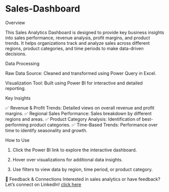 # Sales-Dashboard
Overview

This Sales Analytics Dashboard is designed to provide key business insights into sales performance, revenue analysis, profit margins, and product trends. It helps organizations track and analyze sales across different regions, product categories, and time periods to make data-driven decisions.

Data Processing

Raw Data Source: Cleaned and transformed using Power Query in Excel.

Visualization Tool: Built using Power BI for interactive and detailed reporting.


Key Insights

✅ Revenue & Profit Trends: Detailed views on overall revenue and profit margins.
✅ Regional Sales Performance: Sales breakdown by different regions and areas.
✅ Product Category Analysis: Identification of best-performing product categories.
✅ Time-Based Trends: Performance over time to identify seasonality and growth.


How to Use

1. Click the Power BI link to explore the interactive dashboard.


2. Hover over visualizations for additional data insights.


3. Use filters to view data by region, time period, or product category.



🚀 Feedback & Connections
Interested in sales analytics or have feedback? Let’s connect on LinkedIn! [click here](www.linkedin.com/in/nour-zein-a682702b8)


